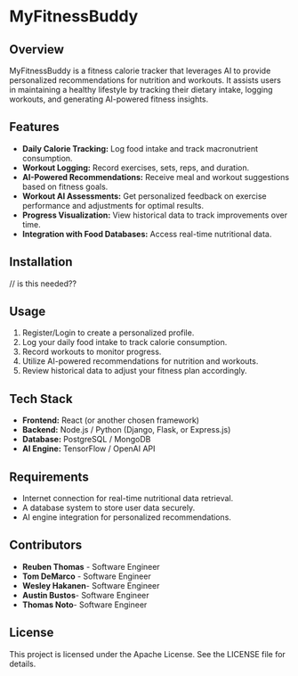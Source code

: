 # MyFitnessBuddy

## Overview
MyFitnessBuddy is a fitness calorie tracker that leverages AI to provide personalized recommendations for nutrition and workouts. It assists users in maintaining a healthy lifestyle by tracking their dietary intake, logging workouts, and generating AI-powered fitness insights.

## Features
- **Daily Calorie Tracking:** Log food intake and track macronutrient consumption.
- **Workout Logging:** Record exercises, sets, reps, and duration.
- **AI-Powered Recommendations:** Receive meal and workout suggestions based on fitness goals.
- **Workout AI Assessments:** Get personalized feedback on exercise performance and adjustments for optimal results.
- **Progress Visualization:** View historical data to track improvements over time.
- **Integration with Food Databases:** Access real-time nutritional data.

## Installation
// is this needed??

## Usage
1. Register/Login to create a personalized profile.
2. Log your daily food intake to track calorie consumption.
3. Record workouts to monitor progress.
4. Utilize AI-powered recommendations for nutrition and workouts.
5. Review historical data to adjust your fitness plan accordingly.

## Tech Stack
- **Frontend:** React (or another chosen framework)
- **Backend:** Node.js / Python (Django, Flask, or Express.js)
- **Database:** PostgreSQL / MongoDB
- **AI Engine:** TensorFlow / OpenAI API

## Requirements
- Internet connection for real-time nutritional data retrieval.
- A database system to store user data securely.
- AI engine integration for personalized recommendations.

## Contributors
- **Reuben Thomas** - Software Engineer
- **Tom DeMarco** - Software Engineer
- **Wesley Hakanen**- Software Engineer
- **Austin Bustos**- Software Engineer
- **Thomas Noto**- Software Engineer

## License
This project is licensed under the Apache License. See the LICENSE file for details.



